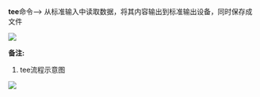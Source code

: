  **tee**命令--> 从标准输入中读取数据，将其内容输出到标准输出设备，同时保存成文件

![][0]

 **备注:**

 1) tee流程示意图

 

![][1]

<script type="text/javascript">
    // bigimg.js 点击放大图片
    $("img").click(function(){
        // 新建 div 铺满页面 展示图片
        // 点击其他部分 消失
    })
</script>

[0]: ./img/20160813175919496.png
[1]: ./img/20160813180238141.png